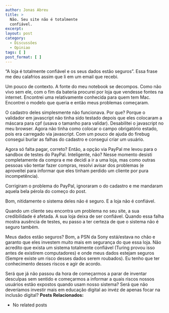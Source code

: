 ```yaml
---
author: Jonas Abreu
title: >
  Não. Seu site não é totalmente
  confiável.
excerpt:
layout: post
category:
  - Discussões
  - Opiniao
tags: [ ]
post_format: [ ]
---
```

“A loja é totalmente confiável e os seus dados estão seguros”. Essa frase me deu calafrios assim que li em um email que recebi.

Um pouco de contexto. A fonte do meu notebook se decompos. Como não vivo sem ele, com o fim da bateria procurei por loja que vendesse fontes na internet. Encontrei uma relativamente conhecida para quem tem Mac. Encontrei o modelo que queria e então meus problemas começaram.

O cadastro deles simplesmente não funcionava. Por que? Porque o validador em javascript não tinha sido testado depois que eles colocaram a máscara para cpf (usava o tamanho para validar). Desabilitei o javascript no meu browser. Agora não tinha como colocar o campo obrigatório estado, pois era carregado via javascript. Com um pouco de ajuda do firebug consegui burlar as falhas do cadastro e consegui criar um usuário.

Agora só falta pagar, correto? Então, a opção via PayPal me levou para o sandbox de testes do PayPal. Inteligente, não? Nesse momento desisti completamente da compra e me decidi a ir a uma loja, mas como outras pessoas vão tentar fazer compras, resolvi avisar dos problemas (e aproveitei para informar que eles tinham perdido um cliente por pura incompetência).

Corrigiram o problema do PayPal, ignoraram o do cadastro e me mandaram aquela bela pérola do começo do post.

Bom, nitidamente o sistema deles não é seguro. E a loja não é confiável.

Quando um cliente seu encontra um problema no seu site, a sua credibilidade é afetada. A sua loja deixa de ser confiável. Quando essa falha mostra ausência de testes, eu passo a ter certeza de que o sistema não é seguro também.

Meus dados estão seguros? Bom, a PSN da Sony está/estava no chão e garanto que eles investem muito mais em segurança do que essa loja. Não acredito que exista um sistema totalmente confiável (Turing provou isso antes de existirem computadores) e onde meus dados estejam seguros (Sempre existe um risco desses dados serem roubados). Eu tenho que ter conhecimento desses riscos e agir de acordo.

Será que já não passou da hora de começarmos a parar de inventar desculpas sem sentido e começarmos a informar a quais riscos nossos usuários estão expostos quando usam nosso sistema? Será que não deveríamos investir mais em educação digital ao invéz de apenas focar na inclusão digital? 
**Posts Relacionados:** 
*   No related posts


















